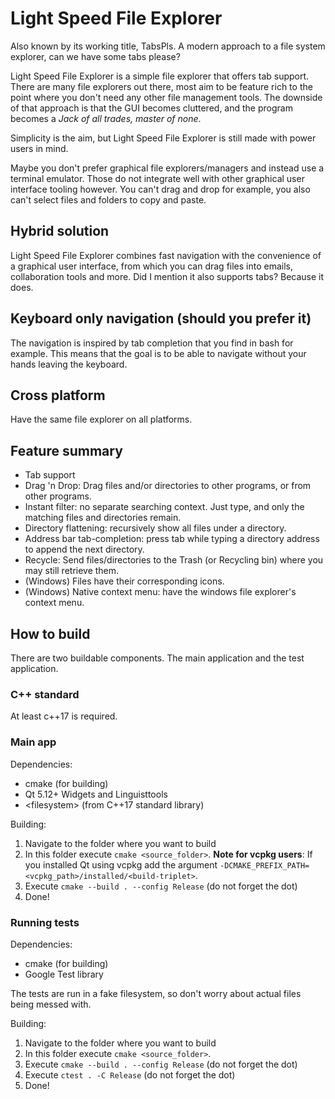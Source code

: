 # Light Speed File Explorer
Also known by its working title, TabsPls.
A modern approach to a file system explorer, can we have some tabs please?

Light Speed File Explorer is a simple file explorer that offers tab support. There are many file explorers out there, most aim to be feature rich to the point where you don't need any other file management tools. The downside of that approach is that the GUI becomes cluttered, and the program becomes a _Jack of all trades, master of none_.

Simplicity is the aim, but Light Speed File Explorer is still made with power users in mind.

Maybe you don't prefer graphical file explorers/managers and instead use a terminal emulator. Those do not integrate well with other graphical user interface tooling however. You can't drag and drop for example, you also can't select files and folders to copy and paste.

## Hybrid solution
Light Speed File Explorer combines fast navigation with the convenience of a graphical user interface, from which you can drag files into emails, collaboration tools and more. Did I mention it also supports tabs? Because it does.

## Keyboard only navigation (should you prefer it)
The navigation is inspired by tab completion that you find in bash for example. This means that the goal is to be able to navigate without your hands leaving the keyboard. 

## Cross platform
Have the same file explorer on all platforms.

## Feature summary 
* Tab support
* Drag 'n Drop: Drag files and/or directories to other programs, or from other programs.
* Instant filter: no separate searching context. Just type, and only the matching files and directories remain.
* Directory flattening: recursively show all files under a directory.
* Address bar tab-completion: press tab while typing a directory address to append the next directory.
* Recycle: Send files/directories to the Trash (or Recycling bin) where you may still retrieve them.
* (Windows) Files have their corresponding icons.
* (Windows) Native context menu: have the windows file explorer's context menu.

## How to build
There are two buildable components. The main application and the test application.

### C++ standard
At least c++17 is required.

### Main app
Dependencies:
* cmake (for building)
* Qt 5.12+ Widgets and Linguisttools
* \<filesystem\> (from C++17 standard library)

Building:
1. Navigate to the folder where you want to build
2. In this folder execute `cmake <source_folder>`. **Note for vcpkg users**: If you installed Qt using vcpkg add the argument `-DCMAKE_PREFIX_PATH=<vcpkg_path>/installed/<build-triplet>`.
3. Execute `cmake --build . --config Release` (do not forget the dot)
4. Done!

### Running tests
Dependencies:
* cmake (for building)
* Google Test library

The tests are run in a fake filesystem, so don't worry about actual files being messed with. 

Building:
1. Navigate to the folder where you want to build
2. In this folder execute `cmake <source_folder>`. 
3. Execute `cmake --build . --config Release` (do not forget the dot)
4. Execute `ctest . -C Release` (do not forget the dot)
4. Done!
